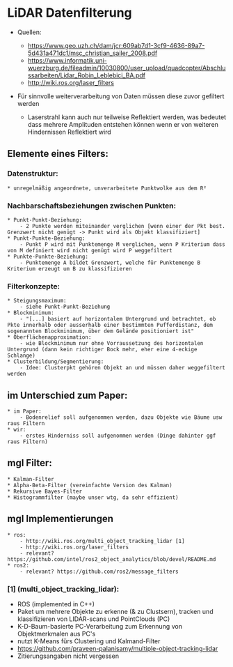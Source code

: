 # LiDAR Datenfilterung

* Quellen:
    - https://www.geo.uzh.ch/dam/jcr:609ab7d1-3cf9-4636-89a7-5d431a471dc1/msc_christian_sailer_2008.pdf
    - https://www.informatik.uni-wuerzburg.de/fileadmin/10030800/user_upload/quadcopter/Abschlussarbeiten/Lidar_Robin_Leblebici_BA.pdf
    - http://wiki.ros.org/laser_filters

* Für sinnvolle weiterverarbeitung von Daten müssen diese zuvor gefiltert werden
    - Laserstrahl kann auch nur teilweise Reflektiert werden, was bedeutet dass mehrere Amplituden entstehen können wenn er von weiteren Hindernissen Reflektiert wird

## Elemente eines Filters:
### Datenstruktur:
    * unregelmäßig angeordnete, unverarbeitete Punktwolke aus dem R²

### Nachbarschaftsbeziehungen zwischen Punkten:
    * Punkt-Punkt-Beziehung:
        - 2 Punkte werden miteinander verglichen [wenn einer der Pkt best. Grenzwert nicht genügt -> Punkt wird als Objekt klassifiziert]
    * Punkt-Punkte-Beziehung:
        - Punkt P wird mit Punktemenge M verglichen, wenn P Kriterium dass von M definiert wird nicht genügt wird P weggefiltert
    * Punkte-Punkte-Beziehung:
        - Punktemenge A bildet Grenzwert, welche für Punktemenge B Kriterium erzeugt um B zu klassifizieren

### Filterkonzepte:
    * Steigungsmaximum:
        - siehe Punkt-Punkt-Beziehung
    * Blockminimum:
        - "[...] basiert auf horizontalem Untergrund und betrachtet, ob Pkte innerhalb oder ausserhalb einer bestimmten Pufferdistanz, dem sogenannten Blockminimum, über dem Gelände positioniert ist"
    * Oberflächenapproximation:
        - wie Blockminimum nur ohne Vorraussetzung des horizontalen Untergrund (dann kein richtiger Bock mehr, eher eine 4-eckige Schlange)
    * Clusterbildung/Segmentierung:
        - Idee: Clusterpkt gehören Objekt an und müssen daher weggefiltert werden

## im Unterschied zum Paper:
    * im Paper:
        - Bodenrelief soll aufgenommen werden, dazu Objekte wie Bäume usw raus Filtern
    * wir:
        - erstes Hinderniss soll aufgenommen werden (Dinge dahinter ggf raus Filtern)

## mgl Filter:
    * Kalman-Filter
    * Alpha-Beta-Filter (vereinfachte Version des Kalman)
    * Rekursive Bayes-Filter
    * Histogrammfilter (maybe unser wtg, da sehr effizient)

## mgl Implementierungen
    * ros: 
        - http://wiki.ros.org/multi_object_tracking_lidar [1]
        - http://wiki.ros.org/laser_filters
        - relevant? https://github.com/intel/ros2_object_analytics/blob/devel/README.md
    * ros2:
        - relevant? https://github.com/ros2/message_filters

### [1] (multi_object_tracking_lidar):
* ROS (implemented in C++)
* Paket um mehrere Objekte zu erkenne (& zu Clustsern), tracken und klassifizieren von LIDAR-scans und PointClouds (PC)
* K-D-Baum-basierte PC-Verarbeitung zum Erkennung von Objektmerkmalen aus PC's
* nutzt K-Means fürs Clustering und Kalmand-Filter
* https://github.com/praveen-palanisamy/multiple-object-tracking-lidar
* Zitierungsangaben nicht vergessen